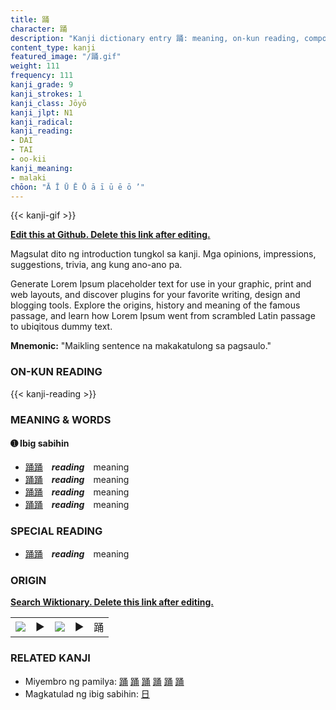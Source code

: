 ```yaml
---
title: 踊
character: 踊
description: "Kanji dictionary entry 踊: meaning, on-kun reading, compounds, origin, related kanji"
content_type: kanji
featured_image: "/踊.gif"
weight: 111
frequency: 111
kanji_grade: 9
kanji_strokes: 1
kanji_class: Jōyō
kanji_jlpt: N1
kanji_radical: 
kanji_reading: 
- DAI
- TAI
- oo-kii
kanji_meaning:
- malaki
chōon: "Ā Ī Ū Ē Ō ā ī ū ē ō ’"
---
```

[//]: # (Don't edit the line below. Kanji animated GIF code is automatically generated.)
{{< kanji-gif >}}

[//]: # (Edit below this line.)

**[Edit this at Github. Delete this link after editing.](https://github.com/tim0g/tim/tree/main/content/kanji/踊/index.md)**

Magsulat dito ng introduction tungkol sa kanji. Mga opinions, impressions, suggestions, trivia, ang kung ano-ano pa.

Generate Lorem Ipsum placeholder text for use in your graphic, print and web layouts, and discover plugins for your favorite writing, design and blogging tools. Explore the origins, history and meaning of the famous passage, and learn how Lorem Ipsum went from scrambled Latin passage to ubiqitous dummy text.
 
**Mnemonic:** "Maikling sentence na makakatulong sa pagsaulo."

### ON-KUN READING

[//]: # (Don't edit the line below. ON-KUN READING code is automatically generated.)
{{< kanji-reading >}}

### MEANING & WORDS

#### ➊ **Ibig sabihin**
  - [踊](../踊)[踊](../踊)　***reading***　meaning
  - [踊](../踊)[踊](../踊)　***reading***　meaning
  - [踊](../踊)[踊](../踊)　***reading***　meaning
  - [踊](../踊)[踊](../踊)　***reading***　meaning

### SPECIAL READING
  - [踊](../踊)[踊](../踊)　***reading***　meaning

### ORIGIN

**[Search Wiktionary. Delete this link after editing.](https://wiktionary.org/wiki/踊)**
<table class="kanji-table"><tr><td>
<img src="60px-踊-bronze.svg.png">
</td><td>▶</td><td>
<img src="60px-踊-oracle.svg.png">
</td><td>▶</td>
<td class="kanji-origin">踊</td>
</tr></table>

### RELATED KANJI
- Miyembro ng pamilya: [踊](../踊) [踊](../踊) [踊](../踊) [踊](../踊) [踊](../踊) [踊](../踊)
- Magkatulad ng ibig sabihin: [日](../日)
